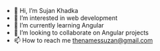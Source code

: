 - 👋 Hi, I’m Sujan Khadka
- 👀 I’m interested in web development
- 🌱 I’m currently learning Angular
- 💞️ I’m looking to collaborate on Angular projects
- 📫 How to reach me thenamessuzan@gmail.com

<!---
Szan71/Szan71 is a ✨ special ✨ repository because its `README.md` (this file) appears on your GitHub profile.
You can click the Preview link to take a look at your changes.
--->

